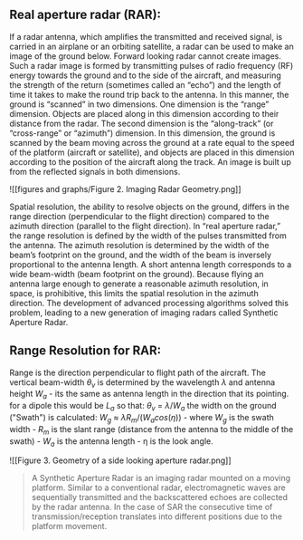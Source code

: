 ## Real aperture radar (RAR):

If a radar antenna, which amplifies the transmitted and received signal, is carried in an airplane or an orbiting satellite, a radar can be used to make an image of the ground below. Forward looking radar cannot create images.  Such a radar image is formed by transmitting pulses of radio frequency (RF) energy towards the ground and to the side of the aircraft, and measuring the strength of the return (sometimes called an “echo”) and the length of time it takes to make the round trip back to the antenna. In this manner, the ground is “scanned” in two dimensions. One dimension is the “range” dimension. Objects are placed along in this dimension according to their distance from the radar. The second dimension is the “along-track” (or “cross-range” or “azimuth”) dimension. In this dimension, the ground is scanned by the beam moving across the ground at a rate equal to the speed of the platform (aircraft or satellite), and objects are placed in this dimension according to the position of the aircraft along the track. An image is built up from the reflected signals in both dimensions.

![[figures and graphs/Figure 2. Imaging Radar Geometry.png]]

Spatial resolution, the ability to resolve objects on the ground, differs in the range direction (perpendicular to the flight direction) compared to the azimuth direction (parallel to the flight direction). In “real aperture radar,” the range resolution is defined by the width of the pulses transmitted from the antenna. The azimuth resolution is determined by the width of the beam’s footprint on the ground, and the width of the beam is inversely proportional to the antenna length. A short antenna length corresponds to a wide beam-width (beam footprint on the ground). Because flying an antenna large enough to generate a reasonable azimuth resolution, in space, is prohibitive, this limits the spatial resolution in the azimuth direction. The development of advanced processing algorithms solved this problem, leading to a new generation of imaging radars called Synthetic Aperture Radar.

## Range Resolution for RAR: 

Range is the direction perpendicular to flight path of the aircraft. The vertical beam-width $θ_v$ is determined by the wavelength $λ$ and antenna height $W_a$  - its the same as antenna length in the direction that its pointing. for a dipole this would be $L_a$ 
so that: 
	$θ_v$ = $λ$/$W_a$ 
the width on the ground ("Swath") is calculated:
	$W_g$   ≈ $λR_m/(W_a cos(η))$ 
	- where $W_g$ is the swath width 
	- $R_m$ is the slant range (distance from the antenna to the middle of the swath)
	-  $W_a$ is the antenna length
	- η is the look angle. 

![[Figure 3. Geometry of a side looking aperture radar.png]]


>A Synthetic Aperture Radar is an imaging radar mounted on a moving platform. Similar to a conventional radar, electromagnetic waves are sequentially transmitted and the backscattered echoes are collected by the radar antenna. In the case of SAR the consecutive time of transmission/reception translates into different positions due to the platform movement.

